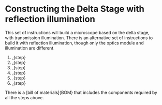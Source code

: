 # Constructing the Delta Stage with reflection illumination
This set of instructions will build a microscope based on the delta stage, with transmission illumination.  There is an alternative set of instructions to build it with reflection illumination, though only the optics module and illumination are different.

1. [.](assembling_the_actuators.md){step}
1. [.](attaching_the_sample_clips.md){step}
1. [.](attaching_the_motors.md){step} 
1. [.](motor_controller.md){step}
1. [.](reflection_illumination.md){step} 
1. [.](raspi_sangaboard_base.md){step}

There is a [bill of materials]{BOM} that includes the components required by all the steps above.